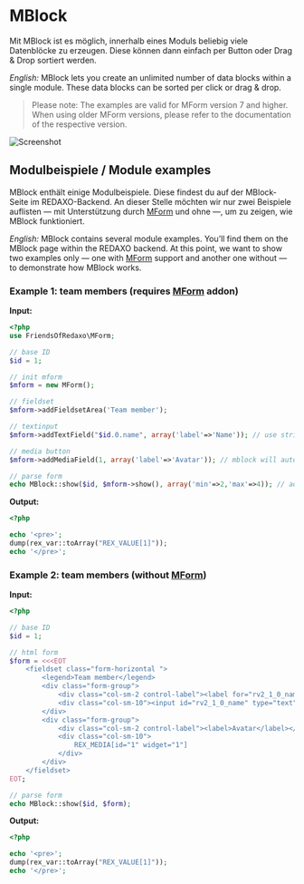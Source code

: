 MBlock
======

Mit MBlock ist es möglich, innerhalb eines Moduls beliebig viele Datenblöcke zu erzeugen. Diese können dann einfach per Button oder Drag & Drop sortiert werden.

_English:_ MBlock lets you create an unlimited number of data blocks within a single module. These data blocks can be sorted per click or drag & drop.

> Please note: The examples are valid for MForm version 7 and higher. When using older MForm versions, please refer to the documentation of the respective version. 


![Screenshot](https://raw.githubusercontent.com/FriendsOfREDAXO/mblock/assets/mblock.png)

## Modulbeispiele / Module examples

MBlock enthält einige Modulbeispiele. Diese findest du auf der MBlock-Seite im REDAXO-Backend. An dieser Stelle möchten wir nur zwei Beispiele auflisten — mit Unterstützung durch [MForm](https://github.com/FriendsOfREDAXO/mform) und ohne —, um zu zeigen, wie MBlock funktioniert.

_English:_ MBlock contains several module examples. You’ll find them on the MBlock page within the REDAXO backend. At this point, we want to show two examples only — one with [MForm](https://github.com/FriendsOfREDAXO/mform) support and another one without — to demonstrate how MBlock works.

### Example 1: team members (requires [MForm](https://github.com/FriendsOfREDAXO/mform) addon)

__Input:__

```php
<?php
use FriendsOfRedaxo\MForm;

// base ID
$id = 1;

// init mform
$mform = new MForm();

// fieldset
$mform->addFieldsetArea('Team member');

// textinput
$mform->addTextField("$id.0.name", array('label'=>'Name')); // use string for x.0 json values

// media button
$mform->addMediaField(1, array('label'=>'Avatar')); // mblock will auto set the media file as json value

// parse form
echo MBlock::show($id, $mform->show(), array('min'=>2,'max'=>4)); // add settings min and max
```

__Output:__

```php
<?php

echo '<pre>';
dump(rex_var::toArray("REX_VALUE[1]"));
echo '</pre>';
```

### Example 2: team members (without [MForm](https://github.com/FriendsOfREDAXO/mform))

__Input:__

```php
<?php

// base ID
$id = 1;

// html form
$form = <<<EOT
    <fieldset class="form-horizontal ">
        <legend>Team member</legend>
        <div class="form-group">
            <div class="col-sm-2 control-label"><label for="rv2_1_0_name">Name</label></div>
            <div class="col-sm-10"><input id="rv2_1_0_name" type="text" name="REX_INPUT_VALUE[$id][0][name]" value="" class="form-control "></div>
        </div>
        <div class="form-group">
            <div class="col-sm-2 control-label"><label>Avatar</label></div>
            <div class="col-sm-10">
                REX_MEDIA[id="1" widget="1"]
            </div>
        </div>
    </fieldset>
EOT;

// parse form
echo MBlock::show($id, $form);
```

__Output:__

```php
<?php

echo '<pre>';
dump(rex_var::toArray("REX_VALUE[1]"));
echo '</pre>';
```



